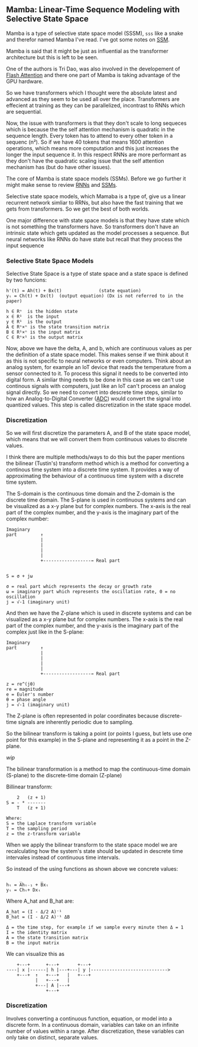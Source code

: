 ## Mamba: Linear-Time Sequence Modeling with Selective State Space
Mamba is a type of selective state space model (SSSM), `sss` like a snake and
therefor named Mamba I've read. I've got some notes on
[SSM](./state-space-models.md).

Mamba is said that it might be just as influential as the transformer
architecture but this is left to be seen.

One of the authors is Tri Dao, was also involved in the developement of 
[Flash Attention](https://github.com/Dao-AILab/flash-attention) and there one
part of Mamba is taking advantage of the GPU hardware.

So we have transformers which I thought were the absolute latest and advanced
as they seem to be used all over the place. Transformers are effecient at
training as they can be parallelized, incontrast to RNNs which are sequential.

Now, the issue with transformers is that they don't scale to long sequeces which
is because the the self attention mechanism is quadratic in the sequence length.
Every token has to attend to every other token in a sequenc (n²). So if we
have 40 tokens that means 1600 attention operations, which means more
computation and this just increases the longer the input sequence it. In this
respect RNNs are more performant as they don't have the quadratic scaling issue
that the self attention mechanism has (but do have other issues).

The core of Mamba is state space models (SSMs). Before we go further it might
make sense to review [RNNs](./rnn.md) and [SSMs](./state-space-models.md).

Selective state space models, which Mamaba is a type of, give us a linear
recurrent network simliar to RRNs, but also have the fast training that we gets
from transformers. So we get the best of both worlds.

One major difference with state space models is that they have state which is
not something the transformers have. So transformers don't have an intrinsic
state which gets updated as the model processes a sequence. But neural networks
like RNNs do have state but recall that they process the input sequence

### Selective State Space Models
Selective State Space is a type of state space and a state space is defined
by two funcions:
```
h'(t) = Ah(t) + Bx(t)              (state equation)
yₜ = Ch(t) + Dx(t)  (output equation) (Dx is not referred to in the paper)

h ∈ Rⁿ  is the hidden state
x ∈ R¹  is the input
y ∈ R¹  is the output
A ∈ Rⁿ×ⁿ is the state transition matrix
B ∈ R¹×ⁿ is the input matrix
C ∈ Rⁿ×¹ is the output matrix
```
Now, above we have the delta, A, and b, which are continuous values as per
the definition of a state space model. This makes sense if we think about it as
this is not specific to neural networks or even computers.
Think about an analog system, for example an IoT device that reads the
temperature from a sensor connected to it. To process this signal it needs
to be converted into digital form. A simliar thing needs to be done in this case
as we can't use continous signals with computers, just like an IoT can't process
an analog signal directly. So we need to convert into descrete time steps,
similar to how an Analog-to-Digital Converter ([ADC]) would convert the signal
into quantized values. This step is called discretization in the state space
model.

[ADC]: https://github.com/danbev/learning-iot/tree/master?tab=readme-ov-file#analog-to-digital-converter-adc

### Discretization
So we will first discretize the parameters A, and B of the state space model,
which means that we will convert them from continuous values to discrete values.

I think there are multiple methods/ways to do this but the paper mentions
the bilinear (Tustin's) transform method which is a method for converting a
continous time system into a discrete time system. It provides a way of
approximating the behaviour of a continuous time system with a discrete time
system.

The S-domain is the continuous time domain and the Z-domain is the discrete
time domain.
The S-plane is used in continuous systems and can be visualized as a x-y plane
but for complex numbers. The x-axis is the real part of the complex number,
and the y-axis is the imaginary part of the complex number: 
```
Imaginary
part         ↑
             |
             |
             |
             |
             +------------------→ Real part


S = σ + jω

σ = real part which represents the decay or growth rate
ω = imaginary part which represents the oscillation rate, 0 = no oscillation
j = √-1 (imaginary unit)
```

And then we have the Z-plane which is used in discrete systems and can be
visualized as a x-y plane but for complex numbers. The x-axis is the real part
of the complex number, and the y-axis is the imaginary part of the complex just
like in the S-plane:
```
Imaginary
part         ↑
             |
             |
             |
             |
             +------------------→ Real part

z = re^(jθ)
re = magnitude
e = Euler's number
θ = phase angle
j = √-1 (imaginary unit)
```
The Z-plane is often represented in polar coordinates because discrete-time
signals are inherently periodic due to sampling.

So the bilinear transform is taking a point (or points I guess, but lets use one
point for this example) in the S-plane and representing it as a point in the
Z-plane.

_wip_

The bilinear transformation is a method to map the continuous-time domain
(S-plane) to the discrete-time domain (Z-plane)

Billinear transform:
```
    2   (z + 1)
S = - * -------
    T   (z + 1)

Where:
S = the Laplace transform variable
T = the sampling period
z = the z-transform variable
```

When we apply the bilinear transform to the state space model we are
recalculating how the system's state should be updated in descrete time
intervales instead of continuous time intervals.

So instead of the using functions as shown above we concrete values:
```
     _       _ 
hₜ = Ahₜ₋₁ + Bxₜ
yₜ = Chₜ+ Dxₜ
```
Where A_hat and B_hat are:
```
A_hat = (I - Δ/2 A)⁻¹
B_hat = (I - Δ/2 A)⁻¹ ΔB

Δ = the time step, for example if we sample every minute then Δ = 1
I = the identity matrix
A = the state transition matrix
B = the input matrix
```

We can visualize this as
```
    +---+      +---+       +---+
----| x |------| h |---+---| y |----------------------------->
    +---+  ↑   +---+   |   +---+
           |   +---+   |
           +---| A |---+
               +---+
```


### Discretization
Involves converting a continuous function, equation, or model into a discrete
form. In a continuous domain, variables can take on an infinite number of values
within a range. After discretization, these variables can only take on distinct,
separate values.
